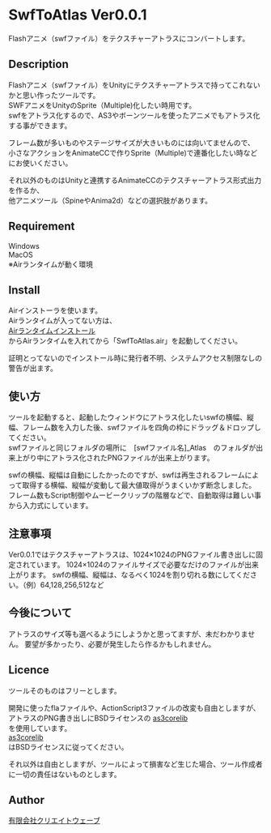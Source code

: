 # SwfToAtlas Ver0.0.1
Flashアニメ（swfファイル）をテクスチャーアトラスにコンバートします。

## Description
Flashアニメ（swfファイル）をUnityにテクスチャーアトラスで持ってこれないかと思い作ったツールです。  
SWFアニメをUnityのSprite（Multiple)化したい時用です。  
swfをアトラス化するので、AS3やボーンツールを使ったアニメでもアトラス化する事ができます。  

フレーム数が多いものやステージサイズが大きいものには向いてませんので、  
小さなアクションをAnimateCCで作りSprite（Multiple)で連番化したい時などにお使いください。  
  
それ以外のものはUnityと連携するAnimateCCのテクスチャーアトラス形式出力を作るか、  
他アニメツール（SpineやAnima2d）などの選択肢があります。


## Requirement
Windows  
MacOS  
※Airランタイムが動く環境  

## Install
Airインストーラを使います。  
Airランタイムが入ってない方は、  
[Airランタイムインストール](https://get.adobe.com/jp/air/ "リンクのタイトル")  
からAirランタイムを入れてから「SwfToAtlas.air」を起動してください。

証明とってないのでインストール時に発行者不明、システムアクセス制限なしの警告が出ます。

## 使い方
ツールを起動すると、起動したウィンドウにアトラス化したいswfの横幅、縦幅、フレーム数を入力した後、swfファイルを四角の枠にドラッグ＆ドロップしてください。  
swfファイルと同じフォルダの場所に　[swfファイル名]_Atlas　のフォルダが出来上がり中にアトラス化されたPNGファイルが出来上がります。

swfの横幅、縦幅は自動にしたかったのですが、swfは再生されるフレームによって取得する横幅、縦幅が変動して最大値取得がうまくいかず断念しました。  
フレーム数もScript制御やムービークリップの階層などで、自動取得は難しい事から入力式にしています。

## 注意事項
Ver0.0.1ではテクスチャーアトラスは、1024×1024のPNGファイル書き出しに固定されています。
1024×1024のファイルサイズで必要なだけのファイルが出来上がります。
swfの横幅、縦幅は、なるべく1024を割り切れる数にしてください。（例）64,128,256,512など

## 今後について
アトラスのサイズ等も選べるようにしようかと思ってますが、未だわかりません。
要望が多かったり、必要が発生したら作るかもしれません。

## Licence
ツールそのものはフリーとします。

開発に使ったflaファイルや、ActionScript3ファイルの改変も自由としますが、アトラスのPNG書き出しにBSDライセンスの 
[as3corelib](https://github.com/mikechambers/as3corelib)  
を使用しています。  
[as3corelib](https://github.com/mikechambers/as3corelib)    
はBSDライセンスに従ってください。

それ以外は自由としますが、ツールによって損害など生じた場合、ツール作成者に一切の責任はないものとします。

## Author
[有限会社クリエイトウェーブ](http://www.createwave.jp)    
